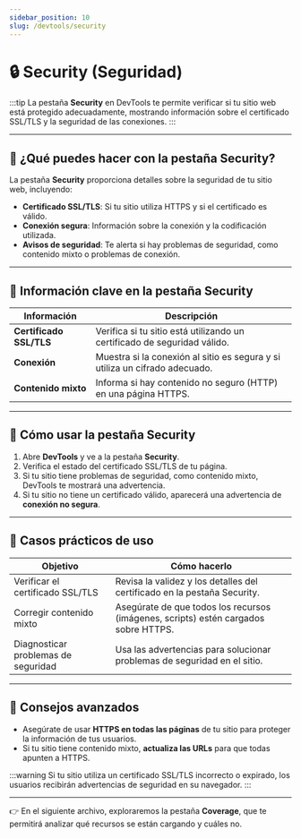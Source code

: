 ```yaml
---
sidebar_position: 10
slug: /devtools/security
---
```


# 🔒 Security (Seguridad)

:::tip
La pestaña **Security** en DevTools te permite verificar si tu sitio web está protegido adecuadamente, mostrando información sobre el certificado SSL/TLS y la seguridad de las conexiones.
:::

---

## 🎯 ¿Qué puedes hacer con la pestaña Security?

La pestaña **Security** proporciona detalles sobre la seguridad de tu sitio web, incluyendo:

- **Certificado SSL/TLS**: Si tu sitio utiliza HTTPS y si el certificado es válido.
- **Conexión segura**: Información sobre la conexión y la codificación utilizada.
- **Avisos de seguridad**: Te alerta si hay problemas de seguridad, como contenido mixto o problemas de conexión.

---

## 🧩 Información clave en la pestaña Security

| Información                  | Descripción                                                         |
|------------------------------|---------------------------------------------------------------------|
| **Certificado SSL/TLS**      | Verifica si tu sitio está utilizando un certificado de seguridad válido. |
| **Conexión**                 | Muestra si la conexión al sitio es segura y si utiliza un cifrado adecuado. |
| **Contenido mixto**          | Informa si hay contenido no seguro (HTTP) en una página HTTPS.      |

---

## 🚀 Cómo usar la pestaña Security

1. Abre **DevTools** y ve a la pestaña **Security**.
2. Verifica el estado del certificado SSL/TLS de tu página.
3. Si tu sitio tiene problemas de seguridad, como contenido mixto, DevTools te mostrará una advertencia.
4. Si tu sitio no tiene un certificado válido, aparecerá una advertencia de **conexión no segura**.

---

## 🧰 Casos prácticos de uso

| Objetivo                              | Cómo hacerlo                                             |
|---------------------------------------|----------------------------------------------------------|
| Verificar el certificado SSL/TLS      | Revisa la validez y los detalles del certificado en la pestaña Security. |
| Corregir contenido mixto              | Asegúrate de que todos los recursos (imágenes, scripts) estén cargados sobre HTTPS. |
| Diagnosticar problemas de seguridad   | Usa las advertencias para solucionar problemas de seguridad en el sitio. |

---

## 🚨 Consejos avanzados

- Asegúrate de usar **HTTPS en todas las páginas** de tu sitio para proteger la información de tus usuarios.
- Si tu sitio tiene contenido mixto, **actualiza las URLs** para que todas apunten a HTTPS.

:::warning
Si tu sitio utiliza un certificado SSL/TLS incorrecto o expirado, los usuarios recibirán advertencias de seguridad en su navegador.
:::

---

👉 En el siguiente archivo, exploraremos la pestaña **Coverage**, que te permitirá analizar qué recursos se están cargando y cuáles no.

